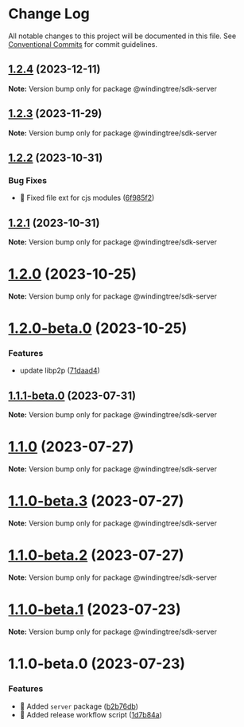 # Change Log

All notable changes to this project will be documented in this file.
See [Conventional Commits](https://conventionalcommits.org) for commit guidelines.

## [1.2.4](https://github.com/windingtree/sdk/compare/@windingtree/sdk-server@1.2.3...@windingtree/sdk-server@1.2.4) (2023-12-11)

**Note:** Version bump only for package @windingtree/sdk-server

## [1.2.3](https://github.com/windingtree/sdk/compare/@windingtree/sdk-server@1.2.2...@windingtree/sdk-server@1.2.3) (2023-11-29)

**Note:** Version bump only for package @windingtree/sdk-server

## [1.2.2](https://github.com/windingtree/sdk/compare/@windingtree/sdk-server@1.2.1...@windingtree/sdk-server@1.2.2) (2023-10-31)

### Bug Fixes

- 🐛 Fixed file ext for cjs modules ([6f985f2](https://github.com/windingtree/sdk/commit/6f985f2a6b076abdf145176d5036fe89267f2c5a))

## [1.2.1](https://github.com/windingtree/sdk/compare/@windingtree/sdk-server@1.2.0...@windingtree/sdk-server@1.2.1) (2023-10-31)

**Note:** Version bump only for package @windingtree/sdk-server

# [1.2.0](https://github.com/windingtree/sdk/compare/@windingtree/sdk-server@1.2.0-beta.0...@windingtree/sdk-server@1.2.0) (2023-10-25)

**Note:** Version bump only for package @windingtree/sdk-server

# [1.2.0-beta.0](https://github.com/windingtree/sdk/compare/@windingtree/sdk-server@1.1.1-beta.0...@windingtree/sdk-server@1.2.0-beta.0) (2023-10-25)

### Features

- update libp2p ([71daad4](https://github.com/windingtree/sdk/commit/71daad41838ae6b2833c76aa36b5b2071a041e92))

## [1.1.1-beta.0](https://github.com/windingtree/sdk/compare/@windingtree/sdk-server@1.1.0...@windingtree/sdk-server@1.1.1-beta.0) (2023-07-31)

**Note:** Version bump only for package @windingtree/sdk-server

# [1.1.0](https://github.com/windingtree/sdk/compare/@windingtree/sdk-server@1.1.0-beta.3...@windingtree/sdk-server@1.1.0) (2023-07-27)

**Note:** Version bump only for package @windingtree/sdk-server

# [1.1.0-beta.3](https://github.com/windingtree/sdk/compare/@windingtree/sdk-server@1.1.0-beta.2...@windingtree/sdk-server@1.1.0-beta.3) (2023-07-27)

**Note:** Version bump only for package @windingtree/sdk-server

# [1.1.0-beta.2](https://github.com/windingtree/sdk/compare/@windingtree/sdk-server@1.1.0-beta.1...@windingtree/sdk-server@1.1.0-beta.2) (2023-07-27)

**Note:** Version bump only for package @windingtree/sdk-server

# [1.1.0-beta.1](https://github.com/windingtree/sdk/compare/@windingtree/sdk-server@1.1.0-beta.0...@windingtree/sdk-server@1.1.0-beta.1) (2023-07-23)

**Note:** Version bump only for package @windingtree/sdk-server

# 1.1.0-beta.0 (2023-07-23)

### Features

- 🎸 Added `server` package ([b2b76db](https://github.com/windingtree/sdk/commit/b2b76db8a8c8c9f228da5d61efa1466d43293b80))
- 🎸 Added release workflow script ([1d7b84a](https://github.com/windingtree/sdk/commit/1d7b84a3623848c449522c0bb2af2c5f114c8a0a))
